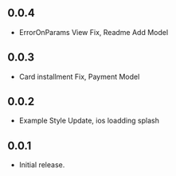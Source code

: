 ## 0.0.4

* ErrorOnParams View Fix, Readme Add Model

## 0.0.3

* Card installment Fix, Payment Model

## 0.0.2

* Example Style Update, ios loadding splash

## 0.0.1

* Initial release.
